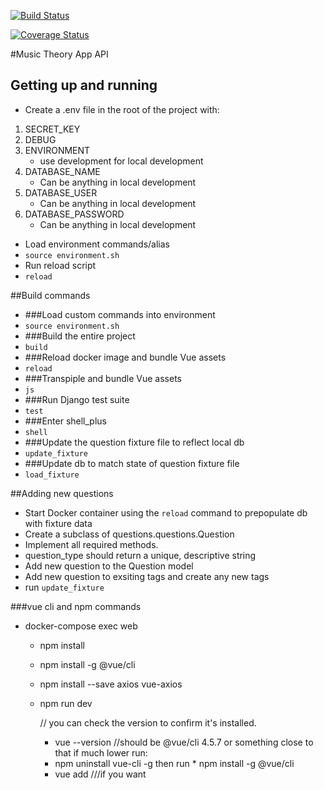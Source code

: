 [![Build Status](https://travis-ci.com/richardhanksjr/music-theory-api.svg?token=GGd7VMz2EUJpbdYmYJaf&branch=master)](https://img.shields.io/travis/richardhanksjr/music-theory-api)

[![Coverage Status](https://coveralls.io/repos/github/richardhanksjr/music-theory-api/badge.svg?branch=master)](https://coveralls.io/github/richardhanksjr/music-theory-api?branch=master)

#Music Theory App API

## Getting up and running
* Create a .env file in the root of the project with:
1. SECRET_KEY
2. DEBUG
3. ENVIRONMENT
    * use development for local development
4. DATABASE_NAME
    * Can be anything in local development
5. DATABASE_USER
    * Can be anything in local development
6. DATABASE_PASSWORD
    * Can be anything in local development
    
* Load environment commands/alias
* `source environment.sh`
* Run reload script
* `reload`


##Build commands

* ###Load custom commands into environment
* `source environment.sh`
* ###Build the entire project
* `build`
* ###Reload docker image and bundle Vue assets
* `reload`
* ###Transpiple and bundle Vue assets
* `js`
* ###Run Django test suite
* `test`
* ###Enter shell_plus
* `shell`
* ###Update the question fixture file to reflect local db
* `update_fixture`
* ###Update db to match state of question fixture file
* `load_fixture`

##Adding new questions
* Start Docker container using the `reload` command to prepopulate db with fixture data
* Create a subclass of questions.questions.Question
* Implement all required methods.
* question_type should return a unique, descriptive string
* Add new question to the Question model
* Add new question to exsiting tags and create any new tags
* run `update_fixture`

###vue cli and npm commands
* docker-compose exec web <below commands>
    * npm install 
    * npm install -g @vue/cli
    * npm install --save axios vue-axios
    * npm run dev 
    
    
        // you can check the version to confirm it's installed. 
        * vue --version
        //should be @vue/cli 4.5.7 or something close to that if much lower run:
        * npm uninstall vue-cli -g 
            then run * npm install -g @vue/cli
        * vue add <my-plugin> 
        ///if you want
    
